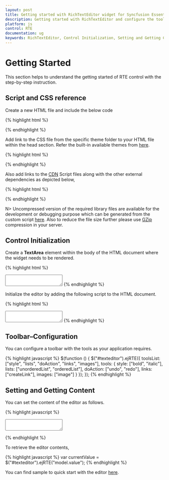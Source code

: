 ```yaml
---
layout: post
title: Getting started with RichTextEditor widget for Syncfusion Essential JS
description: Getting started with RichTextEditor and configure the toolbar and other functionalities.
platform: js
control: RTE
documentation: ug
keywords: RichTextEditor, Control Initialization, Setting and Getting Content
---
```

# Getting Started

This section helps to understand the getting started of RTE control with the step-by-step instruction.

## Script and CSS reference

Create a new HTML file and include the below code

{% highlight html %}

<!DOCTYPE html>
<html lang="en" xmlns="http://www.w3.org/1999/xhtml">
<head>
    <meta charset="utf-8" />
    <title></title>
</head>
<body>

</body>
</html>
{% endhighlight %}

Add link to the CSS file from the specific theme folder to your HTML file within the head section. Refer the built-in available themes from [here](http://helpjs.syncfusion.com/js/theming-in-essential-javascript-components#). 

{% highlight html %}
<head>
   <meta charset ="utf-8" />
   <title>Getting Started - RichTextEditor</title>
   <link href ="http://cdn.syncfusion.com/{{ site.releaseversion }}/js/web/flat-azure/ej.web.all.min.css" rel="stylesheet"/>
</head>
{% endhighlight %}

Also add links to the [CDN](http://helpjs.syncfusion.com/js/cdn#) Script files along with the other external dependencies as depicted below,

{% highlight html %}
<head>
   <meta charset="utf-8" />
   <title>Getting Started - RichTextEditor</title>
   <link href="http://cdn.syncfusion.com/{{ site.releaseversion }}/js/web/flat-azure/ej.web.all.min.css" rel="stylesheet" />
   <script src="http://cdn.syncfusion.com/js/assets/external/jquery-1.10.2.min.js"></script>
   <script src="http://cdn.syncfusion.com/js/assets/external/jquery.easing.1.3.min.js"></script>
   <script src="http://cdn.syncfusion.com/js/assets/external/jsrender.min.js"></script>
   <script src="http://cdn.syncfusion.com/{{ site.releaseversion }}/js/web/ej.web.all.min.js"></script>
</head>
{% endhighlight %}

N> Uncompressed version of the required library files are available for the development or debugging purpose which can be generated from the custom script [here](http://csg.syncfusion.com/#). Also to reduce the file size further please use [GZip](https://developers.google.com/web/fundamentals/performance/optimizing-content-efficiency/optimize-encoding-and-transfer?hl=en#text-compression-with-gzip) compression in your server.

## Control Initialization

Create a **TextArea** element within the body of the HTML document where the widget needs to be rendered.

{% highlight html %}
<body>
   <textarea id ="texteditor"></textarea>
</body>
{% endhighlight %}

Initialize the editor by adding the following script to the HTML document.

{% highlight html %}
<body>
   <textarea id="texteditor"></textarea>
   
   <script type="text/javascript">
        $(function () {
            $("#texteditor").ejRTE();
        });
   </script>
</body>
{% endhighlight %}

## Toolbar–Configuration

You can configure a toolbar with the tools as your application requires.

{% highlight javascript %}
$(function () {
$("#texteditor").ejRTE({
toolsList: ["style", "lists", "doAction", "links", "images"],
tools: {
style: ["bold", "italic"],
lists: ["unorderedList", "orderedList"],
doAction: ["undo", "redo"],
links: ["createLink"],
images: ["image"]
}
});
});
{% endhighlight %}

## Setting and Getting Content

You can set the content of the editor as follows.

{% highlight javascript %}

<textarea id="texteditor"></textarea>
   
<script type="text/javascript">
    $("#texteditor").ejRTE({
        value: "The RichTextEditor (RTE) control enables you to edit the contents with insert table and images," +
        " it also provides a toolbar that helps to apply rich text formats to the content entered in the TextArea.",
    });
</script>
{% endhighlight %}

To retrieve the editor contents,

{% highlight javascript %}
var currentValue = $("#texteditor").ejRTE("model.value");
{% endhighlight %}

You can find sample to quick start with the editor [here](http://jsplayground.syncfusion.com/Sync_nenmojvz#).


